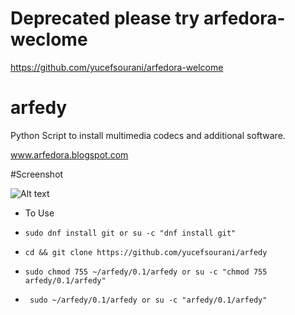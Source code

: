 
# Deprecated please try arfedora-weclome
https://github.com/yucefsourani/arfedora-welcome


# arfedy
Python Script to  install multimedia codecs and additional software.

www.arfedora.blogspot.com




#Screenshot

![Alt text](https://github.com/yucefsourani/arfedy/raw/master/screenshot.jpg "Screenshot")



* To Use
 * ``` sudo dnf install git or su -c "dnf install git" ```
 
 * ``` cd && git clone https://github.com/yucefsourani/arfedy ```

 * ``` sudo chmod 755 ~/arfedy/0.1/arfedy or su -c "chmod 755 arfedy/0.1/arfedy" ```

 * ``` sudo ~/arfedy/0.1/arfedy or su -c "arfedy/0.1/arfedy"```


